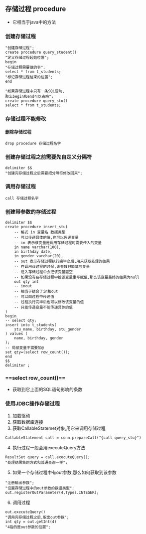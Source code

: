 ## 存储过程 procedure
- 它相当于java中的方法
### 创建存储过程
```
"创建存储过程";
create procedure query_student()
"定义存储过程起始位置";
begin
"存储过程需要做的事";
select * from t_students;
"标记存储过程结束的位置";
end
```
```
"如果存储过程中只有一条SQL语句,
那么begin和end可以省略";
create procedure query_stu()
select * from t_students;
```
### 存储过程不能修改
#### 删除存储过程
```
drop procedure 存储过程名字
```
### 创建存储过程之前需要先自定义分隔符
```
delimiter $$
"创建完存储过程之后需要把分隔符修改回来";
```
### 调用存储过程
```
call 存储过程名字
```
### 创建带参数的存储过程
```
delimiter $$
create procedure insert_stu(
	-- 格式 in 变量名 数据类型
	-- 可以传递具体的值,也可以传递变量
	-- in 表示该变量是调用存储过程时需要传入的变量
	in name varchar(100),
	in birthday date,
	in gender varchar(20),
	-- out 表示存储过程执行完毕之后,用来获取处理的结果
	-- 在调用该过程的时候,该参数只能填写变量
	-- 进入存储过程中会把该变量置空
	-- 如果没有在存储过程中给该变量重写赋值,那么该变量最终的结果为null
	out qty int
	-- inout
	-- 相当于结合了in和out
	-- 可以向过程中传递值
	-- 过程执行完毕后也可以修改该变量的值
	-- 只能传递变量不能传递具体的值
)
begin
-- select qty;
insert into t_students(
	stu_name, birthday, stu_gender
) values (
	name, birthday, gender
);
-- 局部变量不需要加@
set qty=(select row_count());
end
$$
delimiter ;
```
### ==select row_count()==
- 获取到它上面的SQL语句影响的条数

### 使用JDBC操作存储过程
1. 加载驱动
2. 获取数据库连接
3. 获取CallableStatemet对象,用它来调用存储过程
```
CallableStatement call = conn.prepareCall("{call query_stu}")
```
4. 执行过程一般会用executeQuery方法
```
ResultSet query = call.executeQuery();
"处理结果集的方式和普通查询一样";
```
5. 如果一个存储过程中有out参数,那么如何获取到该参数
```
"注册输出参数";
"设置存储过程中的out参数的数据类型";
out.registerOutParameter(4,Types.INTEGER);
```
6. 调用过程
```
out.executeQuery()
"调用完存储过程之后,取出out参数";
int qty = out.getInt(4)
"4指的是out参数的位置";
```
